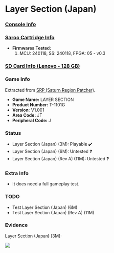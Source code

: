 # Layer Section (Japan)

### [Console Info](../../../../Info/Consoles/VA13/README.md)

### [Saroo Cartridge Info](../../../../Info/Cartridges/RetroGameParadiseStore/1.32F/README.md)

- <b>Firmwares Tested:</b>
  1. MCU: 240118, SS: 240118, FPGA: 05 - v0.3

### [SD Card Info (Lenovo - 128 GB)](../../../../Info/SdCards/Lenovo/128GB/fat32/README.md)

### Game Info

Extracted from [SRP (Saturn Region Patcher)](https://segaxtreme.net/resources/saturn-region-patcher.81/download).

- <b>Game Name:</b> LAYER SECTION
- <b>Product Number:</b> T-1101G
- <b>Version:</b> V1.001
- <b>Area Code:</b> JT
- <b>Peripheral Code:</b> J

### Status

- Layer Section (Japan) (3M): Playable :heavy_check_mark:
- Layer Section (Japan) (6M): Untested :question:
- Layer Section (Japan) (Rev A) (11M): Untested :question:

### Extra Info

- It does need a full gameplay test.

### TODO

- Test Layer Section (Japan) (6M)
- Test Layer Section (Japan) (Rev A) (11M)

### Evidence

Layer Section (Japan) (3M):

[![](https://img.youtube.com/vi/spVIry2yQu4/0.jpg)](https://www.youtube.com/watch?v=spVIry2yQu4)
